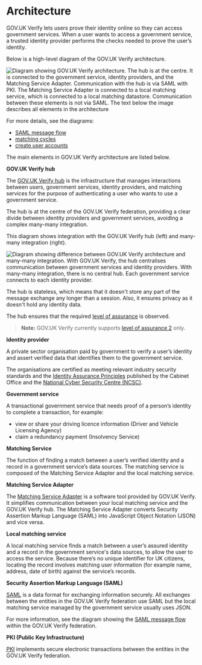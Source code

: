 # Architecture


GOV.UK Verify lets users prove their identity online so they can access
government services. When a user wants to access a government service, a
trusted identity provider performs the checks needed to prove the
user’s identity.

<a name="architecture-diagram"></a>

Below is a high-level diagram of the GOV.UK Verify architecture.

![Diagram showing GOV.UK Verify architecture. The hub is at the centre. It is connected to the government service, identity providers, and the Matching Service Adapter. Communication with the hub is via SAML with PKI. The Matching Service Adapter is connected to a local matching service, which is connected to a local matching datastore. Communication between these elements is not via SAML. The text below the image describes all elements in the architecture](/documentation/arch/arch_overview.svg)

For more details, see the diagrams:

* [SAML message flow](#saml-flow-diagram)
* [matching cycles](#matching-cycles-diagram)
* [create user accounts](#create-user-accounts-diagram)


The main elements in GOV.UK Verify architecture are listed below.

**GOV.UK Verify hub**

The [GOV.UK Verify hub](#what-does-the-gov-uk-verify-hub-do) is the infrastructure that manages interactions between users, government services, identity providers, and matching services for the purpose of authenticating a user who wants to use a government service.

The hub is at the centre of the GOV.UK Verify federation, providing a clear divide between identity providers and government services, avoiding a complex many-many integration. 

This diagram shows integration with the GOV.UK Verify hub (left) and many-many integration (right).

![Diagram showing difference between GOV.UK Verify architecture and many-many integration. With GOV.UK Verify, the hub centralises communication between government services and identity providers. With many-many integration, there is no central hub. Each government service connects to each identity provider.](/documentation/arch/manyintegration.svg)

The hub is stateless, which means that it doesn't store any part of the message exchange any longer than a session. Also, it ensures privacy as it doesn't hold any identity data.

The hub ensures that the required [level of assurance](#glossary-level-of-assurance) is observed.

> **Note:**
> GOV.UK Verify currently supports
> [level of assurance 2](#glossary-level-of-assurance-2) only.


**Identity provider**

A private sector organisation paid by government to verify a user’s
identity and assert verified data that identifies them to the
government service.

The organisations are certified as meeting relevant industry security
standards and the [Identity Assurance Principles](https://www.gov.uk/government/consultations/draft-identity-assurance-principles/privacy-and-consumer-advisory-group-draft-identity-assurance-principles#the-nine-identity-assurance-principles) published by the
Cabinet Office and the [National Cyber Security Centre
(NCSC)](https://www.ncsc.gov.uk/).


**Government service**

A transactional government service that needs proof of a person’s identity to complete a transaction, for example:

* view or share your driving licence information (Driver and Vehicle Licensing Agency)
* claim a redundancy payment (Insolvency Service)


**Matching Service**

The function of finding a match between a user’s verified identity and
a record in a government service’s data sources. The matching service
is composed of the Matching Service Adapter and the local matching
service.


**Matching Service Adapter**

The [Matching Service Adapter](#matching-service-adapter) is a software tool provided by
GOV.UK Verify. It simplifies communication between your local matching
service and the GOV.UK Verify hub. The Matching Service Adapter
converts Security Assertion Markup Language (SAML) into JavaScript Object Notation (JSON) and vice versa.


**Local matching service**

A local matching service finds a match between a user’s assured
identity and a record in the government service's data sources, to
allow the user to access the service. Because there’s no unique
identifier for UK citizens, locating the record involves matching user
information (for example name, address, date of birth) against the
service’s records.

**Security Assertion Markup Language (SAML)**

[SAML](#saml) is a data format for exchanging information securely.
All exchanges between the entities in the GOV.UK Verify federation use
SAML but the local matching service managed by the government service
usually uses JSON.

For more information, see the
diagram showing the [SAML message flow](#saml-flow-diagram) within the GOV.UK
Verify federation.

**PKI (Public Key Infrastructure)**

[PKI](#public-key-infrastructure) implements secure electronic transactions between the
entities in the GOV.UK Verify federation.
